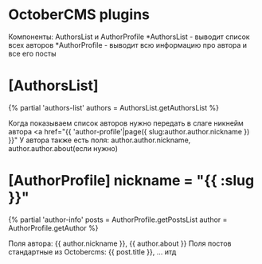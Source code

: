 # OctoberCMS plugins
Компоненты: AuthorsList и AuthorProfile
*AuthorsList - выводит список всех авторов
*AuthorProfile - выводит всю информацию про автора и все его посты

[AuthorsList]
==

{% partial 'authors-list' 
authors = AuthorsList.getAuthorsList
%}

Когда показываем список авторов нужно передать в слаге никнейм автора <a href="{{ 'author-profile'|page({ slug:author.author.nickname }) }}"
У автора также есть поля: author.author.nickname, author.author.about(если нужно)

[AuthorProfile]
nickname = "{{ :slug }}"
==

{% partial 'author-info' 
posts = AuthorProfile.getPostsList 
author = AuthorProfile.getAuthor
%}

Поля автора: {{ author.nickname }}, {{ author.about }}
Поля постов стандартные из Octobercms: {{ post.title }}, ... итд 
